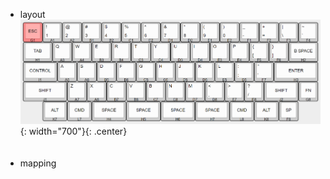 - layout
![title](https://github.com/yukinpl/DanielKB/blob/main/layout.png){: width="700"}{: .center}  
&nbsp;&nbsp;  
&nbsp;&nbsp;  
- mapping
